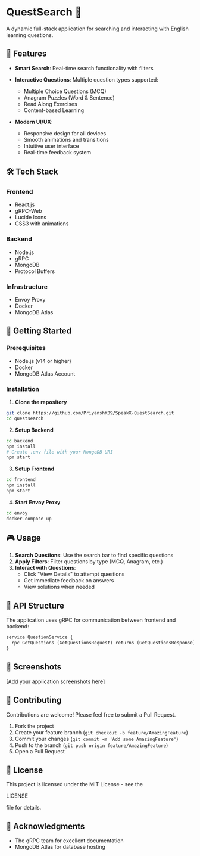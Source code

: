 # QuestSearch 🎯

A dynamic full-stack application for searching and interacting with English learning questions.

## 🌟 Features

- **Smart Search**: Real-time search functionality with filters
- **Interactive Questions**: Multiple question types supported:
  - Multiple Choice Questions (MCQ)
  - Anagram Puzzles (Word & Sentence)
  - Read Along Exercises
  - Content-based Learning

- **Modern UI/UX**: 
  - Responsive design for all devices
  - Smooth animations and transitions
  - Intuitive user interface
  - Real-time feedback system

## 🛠️ Tech Stack

### Frontend
- React.js
- gRPC-Web
- Lucide Icons
- CSS3 with animations

### Backend
- Node.js
- gRPC
- MongoDB
- Protocol Buffers

### Infrastructure
- Envoy Proxy
- Docker
- MongoDB Atlas

## 🚀 Getting Started

### Prerequisites
- Node.js (v14 or higher)
- Docker
- MongoDB Atlas Account

### Installation

1. **Clone the repository**
```bash
git clone https://github.com/PriyanshK09/SpeakX-QuestSearch.git
cd questsearch
```

2. **Setup Backend**
```bash
cd backend
npm install
# Create .env file with your MongoDB URI
npm start
```

3. **Setup Frontend**
```bash
cd frontend
npm install
npm start
```

4. **Start Envoy Proxy**
```bash
cd envoy
docker-compose up
```

## 🎮 Usage

1. **Search Questions**: Use the search bar to find specific questions
2. **Apply Filters**: Filter questions by type (MCQ, Anagram, etc.)
3. **Interact with Questions**: 
   - Click "View Details" to attempt questions
   - Get immediate feedback on answers
   - View solutions when needed

## 🔧 API Structure

The application uses gRPC for communication between frontend and backend:

```proto
service QuestionService {
  rpc GetQuestions (GetQuestionsRequest) returns (GetQuestionsResponse) {}
}
```

## 📱 Screenshots

[Add your application screenshots here]

## 🤝 Contributing

Contributions are welcome! Please feel free to submit a Pull Request.

1. Fork the project
2. Create your feature branch (`git checkout -b feature/AmazingFeature`)
3. Commit your changes (`git commit -m 'Add some AmazingFeature'`)
4. Push to the branch (`git push origin feature/AmazingFeature`)
5. Open a Pull Request

## 📄 License

This project is licensed under the MIT License - see the 

LICENSE

 file for details.

## 👏 Acknowledgments

- The gRPC team for excellent documentation
- MongoDB Atlas for database hosting